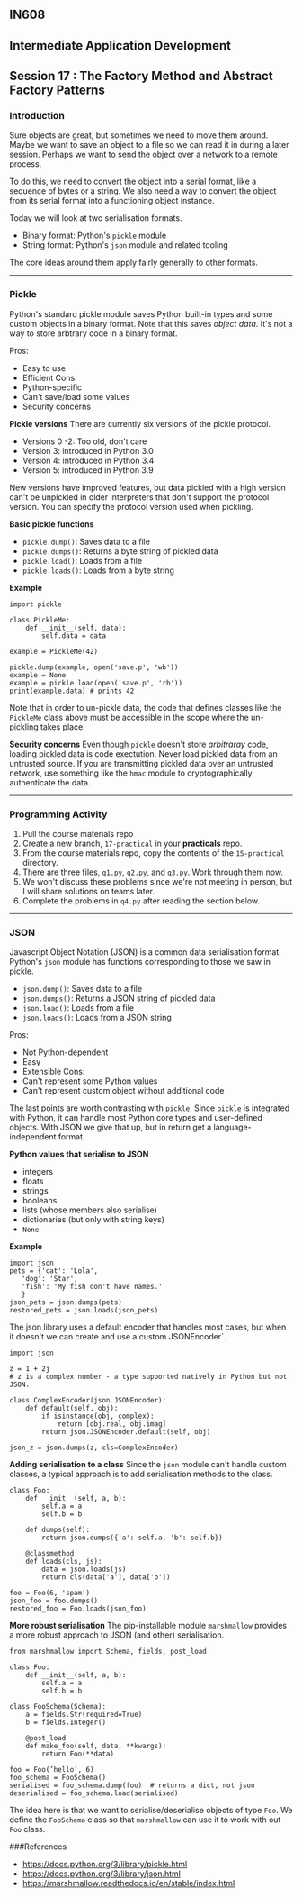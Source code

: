 ## IN608
## Intermediate Application Development

## Session 17 :  The Factory Method and Abstract Factory Patterns

### Introduction
Sure objects are great, but sometimes we need to move them around. Maybe we want to save an object to a file so we can read it in during a later session. Perhaps we want to send the object over a network to a remote process.

To do this, we need to convert the object into a serial format, like a sequence of bytes or a string. We also need a way to convert the object from its serial format into a functioning object instance.

Today we will look at two serialisation formats.
  - Binary format: Python's `pickle` module
  - String format: Python's `json` module and related tooling

The core ideas around them apply fairly generally to other formats.

---

### Pickle
Python's standard pickle module saves Python built-in types and some custom objects in a binary format. Note that this saves *object data*. It's not a way to store arbtrary code in a binary format.

Pros:
  - Easy to use
  - Efficient
Cons:
  - Python-specific
  - Can't save/load some values
  - Security concerns

**Pickle versions**
There are currently six versions of the pickle protocol.
  - Versions 0 -2: Too old, don't care
  - Version 3: introduced in Python 3.0
  - Version 4: introduced in Python 3.4
  - Version 5: introduced in Python 3.9

New versions have improved features, but data pickled with a high version can't be unpickled in older interpreters that don't support the protocol version. You can specify the protocol version used when pickling.

**Basic pickle functions**
  - `pickle.dump()`: Saves data to a file
  - `pickle.dumps()`: Returns a byte string of pickled data
  - `pickle.load()`: Loads from a file
  - `pickle.loads()`: Loads from a byte string

**Example**
```
import pickle

class PickleMe:
    def __init__(self, data):
        self.data = data

example = PickleMe(42)

pickle.dump(example, open('save.p', 'wb'))
example = None
example = pickle.load(open('save.p', 'rb'))
print(example.data) # prints 42
```

Note that in order to un-pickle data, the code that defines classes like the `PickleMe` class above must be accessible in the scope where the un-pickling takes place.

**Security concerns**
Even though `pickle` doesn't store *arbitraray* code, loading pickled data is code exectution. Never load pickled data from an untrusted source. If you are transmitting pickled data over an untrusted network, use something like the `hmac` module to cryptographically authenticate the data.

---

### Programming Activity
  1. Pull the course materials repo
  2. Create a new branch, `17-practical` in your **practicals** repo.
  3. From the course materials repo, copy the contents of the `15-practical` directory.
  4. There are three files, `q1.py`, `q2.py`,  and `q3.py`. Work through them now.
  5. We won't discuss these problems since we're not meeting in person, but I will share solutions on teams later.
  6. Complete the problems in `q4.py` after reading the section below.

---

### JSON 

Javascript Object Notation (JSON) is a common data serialisation format. Python's `json` module has functions corresponding to those we saw in pickle.
  - `json.dump()`: Saves data to a file
  - `json.dumps()`: Returns a JSON string of pickled data
  - `json.load()`: Loads from a file
  - `json.loads()`: Loads from a JSON string

Pros:
  - Not Python-dependent
  - Easy
  - Extensible
Cons: 
  - Can't represent some Python values
  - Can't represent custom object without additional code

The last points are worth contrasting with `pickle`. Since `pickle` is integrated with Python, it can handle most Python core types and user-defined objects. With JSON we give that up, but in return get a language-independent format.

**Python values that serialise to JSON**
  - integers
  - floats
  - strings
  - booleans
  - lists (whose members also serialise)
  - dictionaries (but only with string keys)
  - `None`

**Example**
```
import json
pets = {'cat': 'Lola',
   'dog': 'Star',
   'fish': 'My fish don't have names.'
   }
json_pets = json.dumps(pets)
restored_pets = json.loads(json_pets)
```

The json library uses a default encoder that handles most cases, but when it doesn't we can create and use a custom JSONEncoder`.

```
import json

z = 1 + 2j
# z is a complex number - a type supported natively in Python but not JSON.

class ComplexEncoder(json.JSONEncoder):
    def default(self, obj):
        if isinstance(obj, complex):
            return [obj.real, obj.imag]
        return json.JSONEncoder.default(self, obj)

json_z = json.dumps(z, cls=ComplexEncoder)
```

**Adding serialisation to a class**
Since the `json` module can't handle custom classes, a typical approach is to add serialisation methods to the class.

```
class Foo:
    def __init__(self, a, b):
        self.a = a
        self.b = b

    def dumps(self):
        return json.dumps({'a': self.a, 'b': self.b})

    @classmethod
    def loads(cls, js):
        data = json.loads(js)
        return cls(data['a'], data['b'])

foo = Foo(6, 'spam')
json_foo = foo.dumps()
restored_foo = Foo.loads(json_foo)
```

**More robust serialisation**
The pip-installable module `marshmallow` provides a more robust approach to JSON (and other) serialisation.

```
from marshmallow import Schema, fields, post_load

class Foo:
    def __init__(self, a, b):
        self.a = a
        self.b = b

class FooSchema(Schema):
    a = fields.Str(required=True)
    b = fields.Integer()

    @post_load
    def make_foo(self, data, **kwargs):
        return Foo(**data)

foo = Foo(’hello’, 6)
foo_schema = FooSchema()
serialised = foo_schema.dump(foo)  # returns a dict, not json
deserialised = foo_schema.load(serialised)
```

The idea here is that we want to serialise/deserialise objects of type `Foo`. We define the `FooSchema` class so that `marshmallow` can use it to work with out `Foo` class.

###References

  - https://docs.python.org/3/library/pickle.html
  - https://docs.python.org/3/library/json.html
  - https://marshmallow.readthedocs.io/en/stable/index.html
